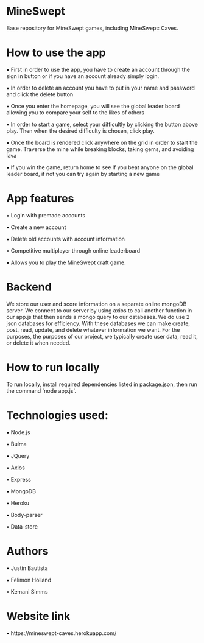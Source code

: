 # MineSwept
Base repository for MineSwept games, including MineSwept: Caves.

<h1>How to use the app</h1>

<div>•    First in order to use the app, you have to create an account through the sign in button or if you have an account already simply login. 

•    In order to delete an account you  have to put in your name and password and click the delete button

•    Once you enter the homepage, you will see the global leader board allowing you to compare your self to the likes of others

•    In order to start a game, select your difficultly by clicking the button above play. Then when the desired difficulty is chosen, click play.

•    Once the board is rendered click anywhere on the grid in order to start the game. Traverse the mine while breaking blocks, taking gems, and avoiding lava

•    If you win the game, return home to see if you beat anyone on the global leader board, if not you can try again by starting a new game
</div>

<h1>App features</h1>
<div>
•    Login with premade accounts 

•    Create a new account

•    Delete old accounts with account information 

•    Competitive multiplayer through online leaderboard 

•    Allows you to play the MineSwept craft game. 
</div>

<h1>Backend </h1>

<div>
We store our user and score information on a separate online mongoDB server. We connect to our server by using axios to call another function in our app.js that then sends a mongo query to our databases. We do use 2 json databases for efficiency. With these databases we can make create, post, read, update, and delete whatever information we want. For the purposes, the purposes of our project, we typically create user data, read it, or delete it when needed.
</div>

<h1>How to run locally </h1>
  <div>
To run locally, install required dependencies listed in package.json, then run the command 'node app.js'.
</div>


<h1>Technologies used: </h1>
<div>
•    Node.js

•    Bulma

•    JQuery

•    Axios

•    Express

•    MongoDB

•    Heroku

•    Body-parser

•    Data-store
</div>

<h1>Authors</h1>
<div>
•    Justin Bautista 
  
•    Felimon Holland

•    Kemani Simms
</div>
<h1>Website link</h1>
  <div>
•    https://mineswept-caves.herokuapp.com/
</div>
